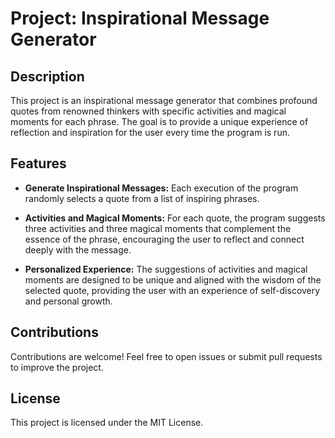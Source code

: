 # Project: Inspirational Message Generator

## Description
This project is an inspirational message generator that combines profound quotes from renowned thinkers with specific activities and magical moments for each phrase. The goal is to provide a unique experience of reflection and inspiration for the user every time the program is run.

## Features
 - **Generate Inspirational Messages:** Each execution of the program randomly selects a quote from a list of inspiring phrases.
  
 - **Activities and Magical Moments:** For each quote, the program suggests three activities and three magical moments that complement the essence of the phrase, encouraging the user to reflect and connect deeply with the message.
  
 - **Personalized Experience:** The suggestions of activities and magical moments are designed to be unique and aligned with the wisdom of the selected quote, providing the user with an experience of self-discovery and personal growth.
  
## Contributions
Contributions are welcome! Feel free to open issues or submit pull requests to improve the project.

## License
This project is licensed under the MIT License.